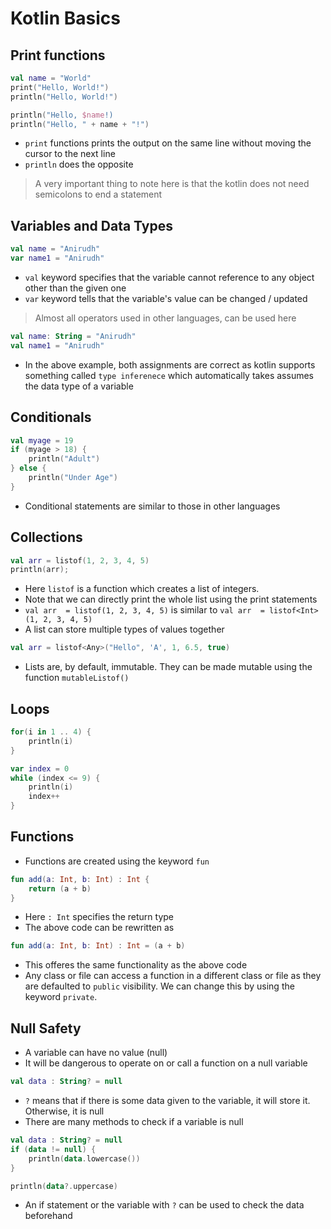 # Kotlin Basics

## Print functions

```kotlin
val name = "World"
print("Hello, World!")
println("Hello, World!")

println("Hello, $name!)
println("Hello, " + name + "!")
```

- `print` functions prints the output on the same line without moving the cursor to the next line
- `println` does the opposite

> A very important thing to note here is that the kotlin does not need semicolons to end a statement

## Variables and Data Types

```kotlin
val name = "Anirudh"
var name1 = "Anirudh"
```

- `val` keyword specifies that the variable cannot reference to any object other than the given one
- `var` keyword tells that the variable's value can be changed / updated

> Almost all operators used in other languages, can be used here

```kotlin
val name: String = "Anirudh"
val name1 = "Anirudh"
```

- In the above example, both assignments are correct as kotlin supports something called `type inferenece` which automatically takes assumes the data type of a variable

## Conditionals

```kotlin
val myage = 19
if (myage > 18) {
    println("Adult")
} else {
    println("Under Age")
}
```

- Conditional statements are similar to those in other languages

## Collections

```kotlin
val arr = listof(1, 2, 3, 4, 5)
println(arr);
```

- Here `listof` is a function which creates a list of integers.
- Note that we can directly print the whole list using the print statements
- `val arr  = listof(1, 2, 3, 4, 5)` is similar to `val arr  = listof<Int>(1, 2, 3, 4, 5)`
- A list can store multiple types of values together

```kotlin
val arr = listof<Any>("Hello", 'A', 1, 6.5, true)
```

- Lists are, by default, immutable. They can be made mutable using the function `mutableListof()`

## Loops

```kotlin
for(i in 1 .. 4) {
    println(i)
}
```

```kotlin
var index = 0
while (index <= 9) {
    println(i)
    index++
}
```

## Functions

- Functions are created using the keyword `fun`

```kotlin
fun add(a: Int, b: Int) : Int {
    return (a + b)
}
```

- Here `: Int` specifies the return type
- The above code can be rewritten as

```kotlin
fun add(a: Int, b: Int) : Int = (a + b)
```

- This offeres the same functionality as the above code
- Any class or file can access a function in a different class or file as they are defaulted to `public` visibility. We can change this by using the keyword `private`.

## Null Safety

- A variable can have no value (null)
- It will be dangerous to operate on or call a function on a null variable

```kotlin
val data : String? = null
```

- `?` means that if there is some data given to the variable, it will store it. Otherwise, it is null
- There are many methods to check if a variable is null

```kotlin
val data : String? = null
if (data != null) {
    println(data.lowercase())
} 

println(data?.uppercase)
```

- An if statement or the variable with `?` can be used to check the data beforehand